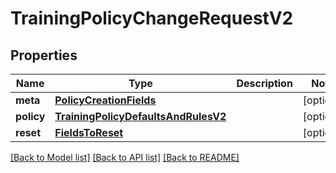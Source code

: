 # TrainingPolicyChangeRequestV2

## Properties
Name | Type | Description | Notes
------------ | ------------- | ------------- | -------------
**meta** | [**PolicyCreationFields**](PolicyCreationFields.md) |  | [optional] 
**policy** | [**TrainingPolicyDefaultsAndRulesV2**](TrainingPolicyDefaultsAndRulesV2.md) |  | [optional] 
**reset** | [**FieldsToReset**](FieldsToReset.md) |  | [optional] 

[[Back to Model list]](../README.md#documentation-for-models) [[Back to API list]](../README.md#documentation-for-api-endpoints) [[Back to README]](../README.md)

